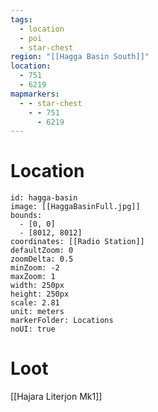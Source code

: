 ```yaml
---
tags:
  - location
  - poi
  - star-chest
region: "[[Hagga Basin South]]"
location:
  - 751
  - 6219
mapmarkers:
  - - star-chest
    - - 751
      - 6219
---
```

# Location
```leaflet
id: hagga-basin
image: [[HaggaBasinFull.jpg]]
bounds:
  - [0, 0]
  - [8012, 8012]
coordinates: [[Radio Station]]
defaultZoom: 0
zoomDelta: 0.5
minZoom: -2
maxZoom: 1
width: 250px
height: 250px
scale: 2.81
unit: meters
markerFolder: Locations
noUI: true
```
# Loot
[[Hajara Literjon Mk1]]
